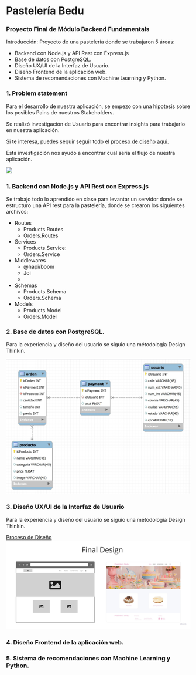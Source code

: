 # Pastelería Bedu
### Proyecto Final de Módulo Backend Fundamentals

Introducción:
Proyecto de una pastelería donde se trabajaron 5 áreas: 
* Backend con Node.js y API Rest con Express.js
* Base de datos con PostgreSQL.
* Diseño UX/UI de la Interfaz de Usuario.
* Diseño Frontend de la aplicación web.
* Sistema de recomendaciones con Machine Learning y Python.

<section>
  <h3>1. Problem statement</h3>
  <p>Para el desarrollo de nuestra aplicación, se empezo con una hipotesis sobre los posibles Pains de nuestros Stakeholders.<p/>
  <p>Se realizó investigación de Usuario para encontrar insights para trabajarlo en nuestra aplicación.<p/>
  <p>Si te interesa, puedes sequir seguir todo el <a href='./design/' >proceso de diseño aqui</a>.</p>
  <p>Esta investigación nos ayudo a encontrar cual seria el flujo de nuestra aplicación.</p> 
  <img src='./bd/Arquitectura.jpg'> 
</section>

<section id="backend">
  <h3>1. Backend con Node.js y API Rest con Express.js</h3>
  <p>Se trabajo todo lo aprendido en clase para levantar un servidor donde se estructuro una API rest para la pastelería, donde se crearon los siguientes archivos:</p>
  
  <ul>
    <li>Routes <ul>
        <li>Products.Routes</li>
        <li>Orders.Routes</li>
      </ul>
    </li>
    <li>Services <ul>
        <li>Products.Service: </li>
        <li>Orders.Service</li>
      </ul>
    </li>
    <li>Middlewares <ul>
      <li>@hapi/boom</li>
      <li>Joi<li>
      </ul>
    </li>
    <li>Schemas<ul>
      <li>Products.Schema</li>
      <li>Orders.Schema</li>
      </ul>
    </li>
    <li>Models<ul>
      <li>Products.Model</li>
      <li>Orders.Model</li>
      </ul>
    </li>
  </ul>
</section>
  
<section id="one">
  <h3>2. Base de datos con PostgreSQL.</h3>  
  <p>Para la experiencia y diseño del usuario se siguio una métodologia Design Thinkin.</p>
  <img src='./bd/Diagram4.jpg'> 
</section>

<section id="design">
  <h3>3. Diseño UX/UI de la Interfaz de Usuario</h3>
  <p>Para la experiencia y diseño del usuario se siguio una métodologia Design Thinkin.</p>
  <a href='./design/' >Proceso de Diseño</a>
  <img src='./design/FinalDesign.jpg'> 
 </section>
 
<section id="frontend">
  <h3>4. Diseño Frontend de la aplicación web.</h3>  
</section>

<section id="ml">
  <h3>5. Sistema de recomendaciones con Machine Learning y Python.</h3>  
</section>
